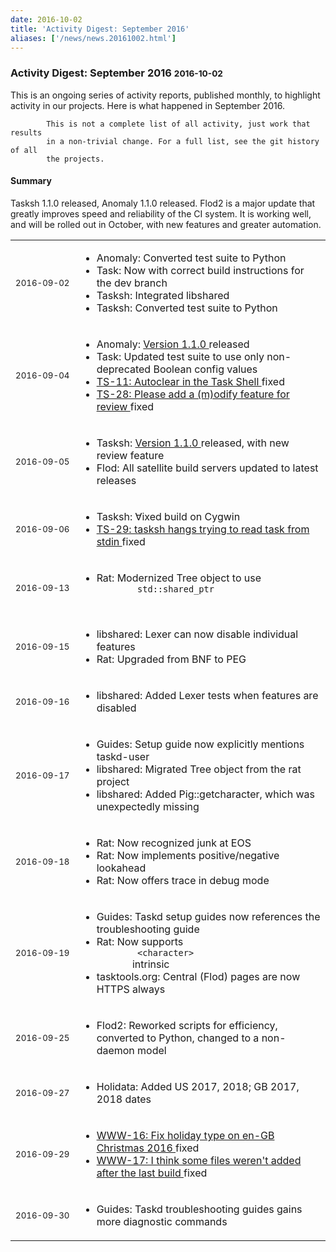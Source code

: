 ```yaml
---
date: 2016-10-02
title: 'Activity Digest: September 2016'
aliases: ['/news/news.20161002.html']
---
```

<div class="col-md-8 main">
 <div class="row">
  <h3>
   Activity Digest: September 2016
   <small>
    2016-10-02
   </small>
  </h3>
  <p>
   This is an ongoing series of activity reports, published monthly,
            to highlight activity in our projects. Here is what happened in
            September 2016.

            This is not a complete list of all activity, just work that results
            in a non-trivial change. For a full list, see the git history of all
            the projects.
  </p>
  <div class="callout callout-info">
   <h4>
    Summary
   </h4>
   <p>
    Tasksh 1.1.0 released, Anomaly 1.1.0 released.
              Flod2 is a major update that greatly improves speed and reliability
              of the CI system. It is working well, and will be rolled out in
              October, with new features and greater automation.
   </p>
  </div>
  <table class="table table-striped table-compact">
   <tr>
    <td style="white-space: nowrap;">
     <small>
      2016-09-02
     </small>
    </td>
    <td>
     <ul>
      <li>
       Anomaly: Converted test suite to Python
      </li>
      <li>
       Task: Now with correct build instructions for the dev branch
      </li>
      <li>
       Tasksh: Integrated libshared
      </li>
      <li>
       Tasksh: Converted test suite to Python
      </li>
     </ul>
    </td>
   </tr>
   <tr>
    <td>
     <small>
      2016-09-04
     </small>
    </td>
    <td>
     <ul>
      <li>
       Anomaly:
       <a href="https://tasktools.org/download/anomaly-1.1.0.tar.gz">
        Version 1.1.0
       </a>
       released
      </li>
      <li>
       Task: Updated test suite to use only non-deprecated Boolean config values
      </li>
      <li>
       <a href="https://bug.tasktools.org/browse/TS-11">
        TS-11: Autoclear in the Task Shell
       </a>
       fixed
      </li>
      <li>
       <a href="https://bug.tasktools.org/browse/TS-28">
        TS-28: Please add a (m)odify feature for review
       </a>
       fixed
      </li>
     </ul>
    </td>
   </tr>
   <tr>
    <td>
     <small>
      2016-09-05
     </small>
    </td>
    <td>
     <ul>
      <li>
       Tasksh:
       <a href="news/news.20160905.2.html">
        Version 1.1.0
       </a>
       released, with new review feature
      </li>
      <li>
       Flod: All satellite build servers updated to latest releases
      </li>
     </ul>
    </td>
   </tr>
   <tr>
    <td>
     <small>
      2016-09-06
     </small>
    </td>
    <td>
     <ul>
      <li>
       Tasksh: ∀ixed build on Cygwin
      </li>
      <li>
       <a href="https://bug.tasktools.org/browse/TS-29">
        TS-29: tasksh hangs trying to read task from stdin
       </a>
       fixed
      </li>
     </ul>
    </td>
   </tr>
   <tr>
    <td>
     <small>
      2016-09-13
     </small>
    </td>
    <td>
     <ul>
      <li>
       Rat: Modernized Tree object to use
       <code>
        std::shared_ptr
       </code>
      </li>
     </ul>
    </td>
   </tr>
   <tr>
    <td>
     <small>
      2016-09-15
     </small>
    </td>
    <td>
     <ul>
      <li>
       libshared: Lexer can now disable individual features
      </li>
      <li>
       Rat: Upgraded from BNF to PEG
      </li>
     </ul>
    </td>
   </tr>
   <tr>
    <td>
     <small>
      2016-09-16
     </small>
    </td>
    <td>
     <ul>
      <li>
       libshared: Added Lexer tests when features are disabled
      </li>
     </ul>
    </td>
   </tr>
   <tr>
    <td>
     <small>
      2016-09-17
     </small>
    </td>
    <td>
     <ul>
      <li>
       Guides: Setup guide now explicitly mentions taskd-user
      </li>
      <li>
       libshared: Migrated Tree object from the rat project
      </li>
      <li>
       libshared: Added Pig::getcharacter, which was unexpectedly missing
      </li>
     </ul>
    </td>
   </tr>
   <tr>
    <td>
     <small>
      2016-09-18
     </small>
    </td>
    <td>
     <ul>
      <li>
       Rat: Now recognized junk at EOS
      </li>
      <li>
       Rat: Now implements positive/negative lookahead
      </li>
      <li>
       Rat: Now offers trace in debug mode
      </li>
     </ul>
    </td>
   </tr>
   <tr>
    <td>
     <small>
      2016-09-19
     </small>
    </td>
    <td>
     <ul>
      <li>
       Guides: Taskd setup guides now references the troubleshooting guide
      </li>
      <li>
       Rat: Now supports
       <code>
        &lt;character&gt;
       </code>
       intrinsic
      </li>
      <li>
       tasktools.org: Central (Flod) pages are now HTTPS always
      </li>
     </ul>
    </td>
   </tr>
   <tr>
    <td>
     <small>
      2016-09-25
     </small>
    </td>
    <td>
     <ul>
      <li>
       Flod2: Reworked scripts for efficiency, converted to Python, changed to a non-daemon model
      </li>
     </ul>
    </td>
   </tr>
   <tr>
    <td>
     <small>
      2016-09-27
     </small>
    </td>
    <td>
     <ul>
      <li>
       Holidata: Added US 2017, 2018; GB 2017, 2018 dates
      </li>
     </ul>
    </td>
   </tr>
   <tr>
    <td>
     <small>
      2016-09-29
     </small>
    </td>
    <td>
     <ul>
      <li>
       <a href="https://bug.tasktools.org/browse/WWW-16">
        WWW-16: Fix holiday type on en-GB Christmas 2016
       </a>
       fixed
      </li>
      <li>
       <a href="https://bug.tasktools.org/browse/WWW-17">
        WWW-17: I think some files weren't added after the last build
        <paste>
        </paste>
       </a>
       fixed
      </li>
     </ul>
    </td>
   </tr>
   <tr>
    <td>
     <small>
      2016-09-30
     </small>
    </td>
    <td>
     <ul>
      <li>
       Guides: Taskd troubleshooting guides gains more diagnostic commands
      </li>
     </ul>
    </td>
   </tr>
  </table>
  <br/>
  <br/>
 </div>
</div>

